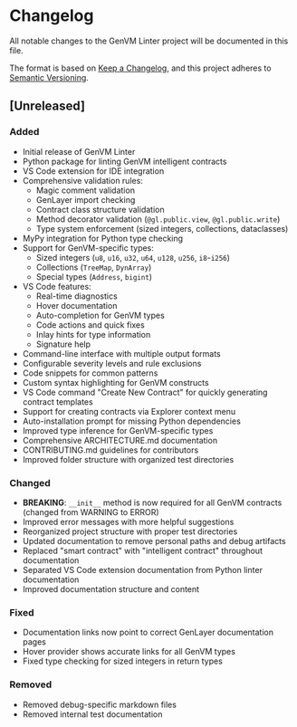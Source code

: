 # Changelog

All notable changes to the GenVM Linter project will be documented in this file.

The format is based on [Keep a Changelog](https://keepachangelog.com/en/1.0.0/),
and this project adheres to [Semantic Versioning](https://semver.org/spec/v2.0.0.html).

## [Unreleased]

### Added
- Initial release of GenVM Linter
- Python package for linting GenVM intelligent contracts
- VS Code extension for IDE integration
- Comprehensive validation rules:
  - Magic comment validation
  - GenLayer import checking
  - Contract class structure validation
  - Method decorator validation (`@gl.public.view`, `@gl.public.write`)
  - Type system enforcement (sized integers, collections, dataclasses)
- MyPy integration for Python type checking
- Support for GenVM-specific types:
  - Sized integers (`u8`, `u16`, `u32`, `u64`, `u128`, `u256`, `i8`-`i256`)
  - Collections (`TreeMap`, `DynArray`)
  - Special types (`Address`, `bigint`)
- VS Code features:
  - Real-time diagnostics
  - Hover documentation
  - Auto-completion for GenVM types
  - Code actions and quick fixes
  - Inlay hints for type information
  - Signature help
- Command-line interface with multiple output formats
- Configurable severity levels and rule exclusions
- Code snippets for common patterns
- Custom syntax highlighting for GenVM constructs
- VS Code command "Create New Contract" for quickly generating contract templates
- Support for creating contracts via Explorer context menu
- Auto-installation prompt for missing Python dependencies
- Improved type inference for GenVM-specific types
- Comprehensive ARCHITECTURE.md documentation
- CONTRIBUTING.md guidelines for contributors
- Improved folder structure with organized test directories

### Changed
- **BREAKING**: `__init__` method is now required for all GenVM contracts (changed from WARNING to ERROR)
- Improved error messages with more helpful suggestions
- Reorganized project structure with proper test directories
- Updated documentation to remove personal paths and debug artifacts
- Replaced "smart contract" with "intelligent contract" throughout documentation
- Separated VS Code extension documentation from Python linter documentation
- Improved documentation structure and content

### Fixed
- Documentation links now point to correct GenLayer documentation pages
- Hover provider shows accurate links for all GenVM types
- Fixed type checking for sized integers in return types

### Removed
- Removed debug-specific markdown files
- Removed internal test documentation